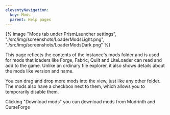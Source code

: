 ```yaml
---
eleventyNavigation:
  key: Mods
  parent: Help pages
--- 
```


{% image "Mods tab under PrismLauncher settings", "./src/img/screenshots/LoaderModsLight.png", "./src/img/screenshots/LoaderModsDark.png" %}

This page reflects the contents of the instance's mods folder and is used for mods that loaders like Forge, Fabric, Quilt and LiteLoader can read and add to the game. Unlike an ordinary file explorer, it also shows details about the mods like version and name.

You can drag and drop more mods into the view, just like any other folder. The mods also have a checkbox next to them, which allows you to temporarily disable them.

Clicking "Download mods" you can download mods from Modrinth and CurseForge
